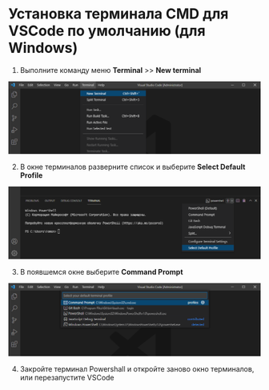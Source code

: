 # Установка терминала CMD для VSCode по умолчанию (для Windows)

1. Выполните команду меню **Terminal** >> **New terminal**

![how to add cmd to vscode by default](assets/images/vscode-cmd/1.png)

2. В окне терминалов разверните список и выберите **Select Default Profile**

![how to add cmd to vscode by default](assets/images/vscode-cmd/2.png)

3. В появшемся окне выберите **Command Prompt**

![how to add cmd to vscode by default](assets/images/vscode-cmd/3.png)

4. Закройте терминал Powershall и откройте заново окно терминалов, или перезапустите VSCode
